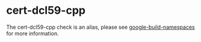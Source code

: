# cert-dcl59-cpp

The cert-dcl59-cpp check is an alias, please see
[google-build-namespaces](google-build-namespaces.html) for more
information.
